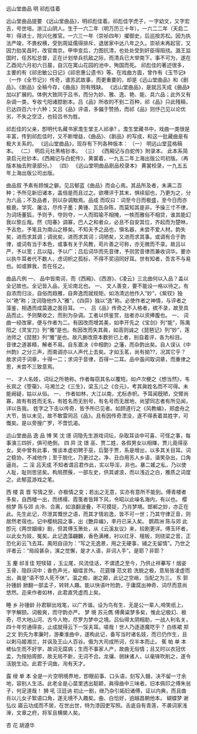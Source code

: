 <!-- { "loadSidebar": true } -->
远山堂曲品
明 祁彪佳着


远山堂曲品提要
   《远山堂曲品》，明祁彪佳着。祁彪佳字虎子，一字幼文，又字宏吉，号世培。浙江山阴人。生于一六二年（明万历三十年）。一六二二年（天启二年）得进士，除兴化推官。一六三一年（崇祯四年）擢御史，后巡按苏松。因为执法严竣，不畏权横，受到周延儒得排斥，退居家中达八年之久。崇祯末再起官，又因力劾吴昌时，改官南京。甲申变后，力图抗清，也处处受到奸臣得阻挠。潞王监国时，任苏松总督，正在计划举兵抗敌之际，而清兵已大举南下。事不可为，遂在乙酉闰六月初六日晨，自沉在寓山花园的池中，殉国而死。
    祁彪佳的著述很多，主要的有《祁忠敏公日记》《祁忠惠公遗书》等。在戏曲方面，曾作有《玉节记》（一作《全节记》）传奇，谱苏武故事，而更重要的，却是《远山堂曲品》和《剧品》。《剧品》全稿今存，《曲品》则有残缺。
    《远山堂曲品》，是就吕天成《曲品》加以扩展的。体例大致同于吕书，而分为妙、雅、逸、艳、能、具六品；此外又有杂调一类，专收弋阳诸腔剧本。吕《品》所收的不到二百种，祁《品》只此残稿，已达四百六十六种；又吕《品》评语，多偏于赞扬，而祁《品》则忬己见以论优劣，不失之空泛，也较吕书为胜。
 
祁彪佳的父亲，卽明代名藏书家澹生堂主人祁承? 。澹生堂藏书中，戏曲一类很是丰富，传到祁彪佳时，又不断增益，《曲品》、《剧品》的写成，和这一批藏曲是有极大关系的。
    《远山堂曲品》，现存有下列各种版本：
（一）	明远山堂蓝格稿本。
（二）	明启元社黑格钞本。
（三）	《西厢记与白蛇传》附录本。   此本系简录启元社钞本。《西厢记与白蛇传》，黄裳着，一九五二年上海出版公司初版。（再版本抽去附录部分。）
（四）	《远山堂明曲品剧品校录本》   黄裳校录，一九五五年上海出版公司出版。
 
曲品叙
予素有顾悞之僻。见吕郁蓝《曲品》而会心焉。其品所及者，未满二百种；予所见新旧诸本，盖倍是而且过之。欲嚽评于其末，惧续貂也，乃更为之，分为六品；不及品者，则以杂调黜焉。品成 而叹曰：词至今日而极盛，至今日而亦极衰。学究、屠沽，尽传子墨；黄锺、瓦缶杂陈，而莫知其是非。予操三寸不律，为词场董狐，予则予，夺则夺，一人而瑕瑜不相掩，一帙而雅俗不相贷，谁其能幻我以黎丘哉。然《阳春》调寡，巴人之和者众，必且不自安其位，齐起而为楚咻，予舌危，予笔且为南山之移矣。不知夫予之品也，愼名器，未尝不爱人材。韵失矣，进而求其调；调讹矣，进而求其词；词陋矣，又进而求其事。或调有合于韵律，或词有当于本色，或事有关于风教，苟片善之可称，亦无微而不录。故吕以严，予以宽；吕以隘，予以广；吕后词华而先音律，予则赏音律而兼收词华。要亦以执牛耳者代不数人，虑词帜之孤标，不得不奖诩同好耳。世有知者，吾言不与易也。如或罪我，吾在任之。
 
曲品凡例
一、	品中皆南词，而《西厢》、《西游》、《凌云》三北曲何以入品？盖以全记故也。全记皆入品，无论南北也。
一、	文人善变，要不能设一格以待之。有自浓而归淡，自俗而趋雅，自奔逸而就规矩。如汤清远他作入“妙”，《紫钗》独以“艳”称；沈词隐他作入“雅”，《四异》独以“逸”称。必使作者之神情，与评者之藻鉴，相遇而成莫遁之面目耳。
一、	吕《品》传奇之不入格者，摈不录，故至具品而止。予则槩收之，而别为杂调。工者以供鉴赏，拙者亦以资捧腹也。
一、	词曲一经改窜，便与作者为二。有因改而增其美，如李开先之《宝剑》列“能”，陈禺阳之《灵宝刀》列“雅”是也。有因改而失其眞，如高则诚之《琵琶记》列“妙”，莲池师之《琵琶》列“雅”是也。故凡删改原本数折已上者，别自着评，各为标目。
音律之道甚精，解者不易。自东嘉决《中相韵》之藩，而杂韵出矣。自人误认《中州韵》之分三声，而南调亦以人声代上去矣。才如玉茗，尚有拗??，况其它乎？故求词于词章，十得一二；求词于音律，百得一二耳。品中虽间取词章，而重律之思，未尝不三致意焉。
 
一、	才人名妓，词坛之所艳称。作者每窃其名以覆短。如卢次梗之《想当然》，韦长宾之《箜篌》，马湘兰之《三生》，梁玉儿之《合元》，考其眞姓名而不可得。未能阙疑，姑以从俗。
一、	作者如林，大江以南，尤标赤帜。予耳闻旣陋，交臂尚寡，故有有姓而无名，有姓名而无别号，有名号而无居地，尚望同志者有所见闻，详以告我。
姓字之下击以传奇，皆予所已见者。如顾道行之《风教编》，郑虚舟之大节，皆以未见，故不敢雷同吕《品》。且有因传奇湮没，遂不得表着其姓字，可慨矣。是以旁搜广罗，不啻饥渴。
 
远山堂曲品
逸 品
博 笑                                                     沈 璟
词隐先生游戏词坛，杂取耳谈中可喜、可怪之事，每事演三四折，俱可绝倒。
四 异                                                     沈 璟
巫、贾二姓，各假男女以相赚，贾儿竟得巫女。吴中曾有此事，惟谈本虚初聘于巫，后娶于贾，系是增出，以多其关目耳。词之稳协，不减他作；至于脱化，乃更过之。净、丑白用苏人乡语，谐笑杂出，口角逼肖。
二 淫                                                   吕天成
不知者谓吕君作此，实以导淫，非也。暴二媱之私，乃以使人耻，耻则思惩矣。构局攒蔟，一部左史，供其谑浪，而以浅近之白，雅质之词度之。此郁蓝游戏之笔。
 
西 楼                                                     袁 晋
写情之至，亦极情之变；若出之无意，实亦有意所不能到。傅青楼者多矣，自西楼一出，而绣襦、霞笺者皆拜下风，令昭以此噪名海内，有以也。
樱桃梦                                                   陈与郊
炎冷、合离，如浪翻波叠，不可摸捉，乃肖梦境。邯郸之妙，亦正在此。先生此记，尽泄其慨世之语，而其才情宕逸，皆不可一世；乃其守律正音，则居然老宿也。记中樱桃园之事，出《艶异编》，李丹已采入矣。
鹦鹉洲                                                   陈与郊
此卽元《两世姻缘》剧，但其傅玉箫处，从《云溪友议》来，较剧更详。傅玉环者，以此女为妓，冤矣。此记逸藻翩飜，香色满楮，衬以红牙、檀板，则绕梁之音，正恐化彩云飞去耳。禺阳自诩为：“写之无逸景，用之无硬事，铺之无留情”。乃世之评者云：“局段甚杂，演之觉懈，是才人语，非词人手”。是耶？非耶？
 
玉  麈                                                   祁豸佳
短犊辕 ，玉尘尾，风流佳话，不谓遗之至今，乃供止祥摹写！烟姿玉骨，隐跃词中；香色声光，絪缊言外。
花筵赚                                                   范文若
洗脱之极，意局皆凌虚而出，眞是“语不惊人死不休”。温之痴，谢之颠，此记之空峭，当配之为三。
东  郭                                                   孙锺龄
掀翻一部孟子，转转人趣。能以快语叶险韵，于庸腐出神奇，词尽而意尚悠然。迩来作者如林，此君直凭虚而上矣。
 
睡  乡                                                   孙锺龄
孙君聊出戏笔，以广齐谐。设为鸟有生、无是公一辈人,啼笑纸上，字字解颐。词极爽，而守韵亦严。
梦  境                                                   苏元儁
傅黄粱梦多矣，惟此记极幻、极奇，尽大地山河、古今人物，尽罗为梦中之境。吕仙得太阴相助，一战人利名关，四十年穷通得丧，止成就得云下一馁夫耳。嗟哉！世人乃逐逐魔呓乎？
白练裙                                                   郑之文
豹先为孝廉时，游秦淮曲中，遂构此记，备写当时诸名妓，而已仍作生，且以剌马姬湘兰，并讽及王山人百谷。俄为大司成所诃，仅半本而止。
蕉  帕                                                   单  本
槎仙生而不好学，故词无腐病；生而不事家人产，故曲无俗情；且又时以衣冠优孟，为按拍周郎，故无局不新，无词不合。龙骧、弱妹诸人，以毫锋吹削之，遂令活脱生动。此君于词曲，洵有天才。
 
露  绶                                                   单  本
全是一片空明境界地，卽眼前事、口头语，刻写入髓，决不留一寸余地，容别人生活。此老全是心苗里透出聪颖，眞得曲中三味者。旧本佩印之傅朱翁子，何足道哉！
狮  吼                                                   汪廷讷
初止一剧，继乃杂引妬妇诸傅，证以内典，而且曲肖以儿女子絮语口角，遂无境不入趣矣。曲、白恰好，逈越昌朝他本。
蝴蝶梦                                                   谢弘仪
寤云功成而不居，在世出世，特为漆园吏写照。舌底自有青莲，不袭词家浅渖，文章之府，将军且横槊人矣。
 
杏  花                                                   胡遵华
